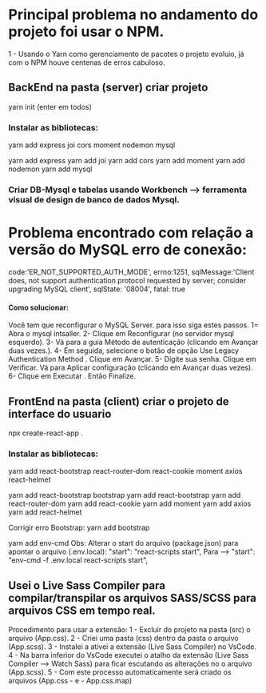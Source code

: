 ﻿

# Principal problema no andamento do projeto foi usar o NPM.
1 - Usando o Yarn como gerenciamento de pacotes o projeto evoluio, já com o NPM houve centenas de erros cabuloso.

## BackEnd na pasta (server) criar projeto 
yarn init (enter em todos)
### Instalar as bibliotecas:
yarn add express joi cors moment nodemon mysql

yarn add express
yarn add joi
yarn add cors
yarn add moment
yarn add nodemon
yarn add mysql

### Criar DB-Mysql e tabelas usando Workbench --> ferramenta visual de design de banco de dados  Mysql.

# Problema encontrado com relação a versão do MySQL erro de conexão: 
code:'ER_NOT_SUPPORTED_AUTH_MODE', errno:1251, sqlMessage:'Client does, not support authentication protocol requested by server; consider upgrading MySQL client', sqlState: '08004', fatal: true
#### Como solucionar:
Você tem que reconfigurar o MySQL Server. para isso siga estes passos.
1= Abra o mysql intsaller.
2- Clique em Reconfigurar (no servidor mysql esquerdo).
3- Vá para a guia Método de autenticação (clicando em Avançar duas vezes.).
4- Em seguida, selecione o botão de opção Use Legacy Authentication Method . Clique em Avançar.
5- Digite sua senha. Clique em Verificar. Vá para Aplicar configuração (clicando em Avançar duas vezes).
6- Clique em Executar . Então Finalize.



## FrontEnd na pasta (client) criar o projeto de interface do usuario
npx create-react-app .
### Instalar as bibliotecas:
yarn add react-bootstrap react-router-dom react-cookie moment axios react-helmet


yarn add react-bootstrap bootstrap
yarn add react-bootstrap
yarn add react-router-dom
yarn add react-cookie
yarn add moment
yarn add axios
yarn add react-helmet

Corrigir erro Bootstrap:
yarn add bootstrap

yarn add env-cmd
Obs: Alterar o start do arquivo (package.json) para apontar o arquivo (.env.local):
"start": "react-scripts start",
Para --> "start": "env-cmd -f .env.local react-scripts start",


## Usei o Live Sass Compiler para compilar/transpilar os arquivos SASS/SCSS para arquivos CSS em tempo real.
Procedimento para usar a extensão:
1 - Excluir do projeto na pasta (src) o arquivo (App.css).
2 - Criei uma pasta (css) dentro da  pasta o arquivo (App.scss).
3 - Instalei a ativei a extensão (Live Sass Compiler) no VsCode.
4 - Na barra inferior do VsCode executei o atalho da extensão (Live Sass Compiler --> Watch Sass) para ficar escutando as alterações no  o arquivo (App.scss).
5 - Com este processo automaticamente será criado os arquivos (App.css - e - App.css.map)
